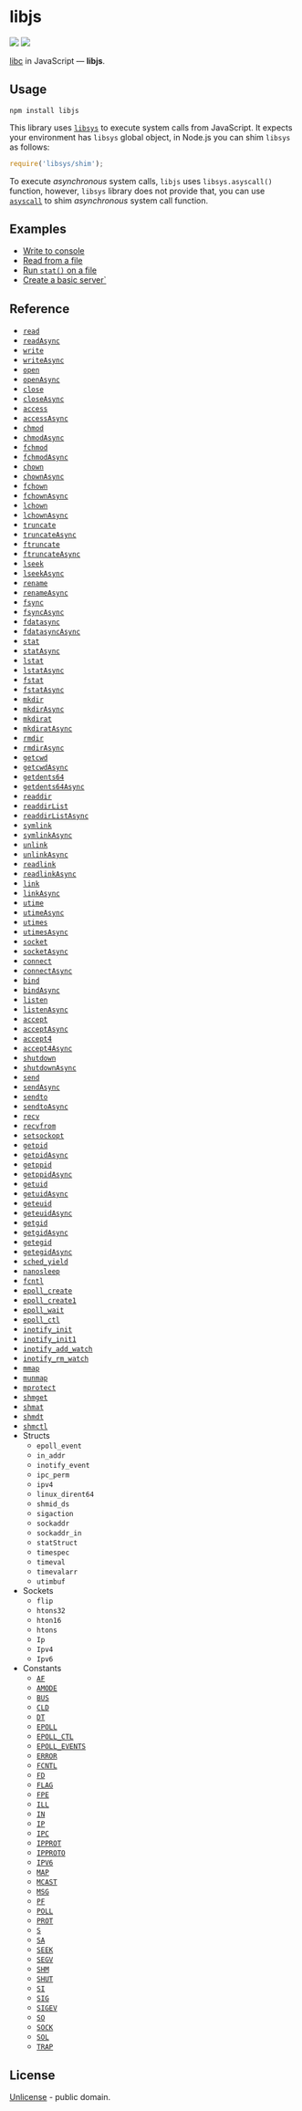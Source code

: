 # libjs

[![][npm-badge]][npm-url] [![][travis-badge]][travis-url]

[libc](https://en.wikipedia.org/wiki/C_standard_library) in JavaScript &mdash; **libjs**.


## Usage

```shell
npm install libjs
```

This library uses [`libsys`](https://github.com/streamich/libsys) to execute system calls from JavaScript.
It expects your environment has `libsys` global object, in Node.js you can shim `libsys` as follows:

```js
require('libsys/shim');
```

To execute *asynchronous* system calls, `libjs` uses `libsys.asyscall()` function, however, `libsys` library does not provide
that, you can use [`asyscall`](https://github.com/streamich/asyscall) to shim *asynchronous* system call function.


## Examples

- [Write to console](./docs/examples/write-to-console.md)
- [Read from a file](./docs/examples/read-file.md)
- [Run `stat()` on  a file](./docs/examples/stat.md)
- [Create a basic server`](./docs/examples/server.md)


## Reference

  - [`read`](./docs/reference/read.md)
  - [`readAsync`](./docs/reference/readAsync.md)
  - [`write`](./docs/reference/write.md)
  - [`writeAsync`](./docs/reference/writeAsync.md)
  - [`open`](./docs/reference/open.md)
  - [`openAsync`](./docs/reference/openAsync.md)
  - [`close`](./docs/reference/close.md)
  - [`closeAsync`](./docs/reference/closeAsync.md)
  - [`access`](./docs/reference/ADD.md)
  - [`accessAsync`](./docs/reference/ADD.md)
  - [`chmod`](./docs/reference/ADD.md)
  - [`chmodAsync`](./docs/reference/ADD.md)
  - [`fchmod`](./docs/reference/ADD.md)
  - [`fchmodAsync`](./docs/reference/ADD.md)
  - [`chown`](./docs/reference/ADD.md)
  - [`chownAsync`](./docs/reference/ADD.md)
  - [`fchown`](./docs/reference/ADD.md)
  - [`fchownAsync`](./docs/reference/ADD.md)
  - [`lchown`](./docs/reference/ADD.md)
  - [`lchownAsync`](./docs/reference/ADD.md)
  - [`truncate`](./docs/reference/ADD.md)
  - [`truncateAsync`](./docs/reference/ADD.md)
  - [`ftruncate`](./docs/reference/ADD.md)
  - [`ftruncateAsync`](./docs/reference/ADD.md)
  - [`lseek`](./docs/reference/ADD.md)
  - [`lseekAsync`](./docs/reference/ADD.md)
  - [`rename`](./docs/reference/ADD.md)
  - [`renameAsync`](./docs/reference/ADD.md)
  - [`fsync`](./docs/reference/ADD.md)
  - [`fsyncAsync`](./docs/reference/ADD.md)
  - [`fdatasync`](./docs/reference/ADD.md)
  - [`fdatasyncAsync`](./docs/reference/ADD.md)
  - [`stat`](./docs/reference/ADD.md)
  - [`statAsync`](./docs/reference/ADD.md)
  - [`lstat`](./docs/reference/ADD.md)
  - [`lstatAsync`](./docs/reference/ADD.md)
  - [`fstat`](./docs/reference/ADD.md)
  - [`fstatAsync`](./docs/reference/ADD.md)
  - [`mkdir`](./docs/reference/ADD.md)
  - [`mkdirAsync`](./docs/reference/ADD.md)
  - [`mkdirat`](./docs/reference/ADD.md)
  - [`mkdiratAsync`](./docs/reference/ADD.md)
  - [`rmdir`](./docs/reference/ADD.md)
  - [`rmdirAsync`](./docs/reference/ADD.md)
  - [`getcwd`](./docs/reference/ADD.md)
  - [`getcwdAsync`](./docs/reference/ADD.md)
  - [`getdents64`](./docs/reference/ADD.md)
  - [`getdents64Async`](./docs/reference/ADD.md)
  - [`readdir`](./docs/reference/ADD.md)
  - [`readdirList`](./docs/reference/ADD.md)
  - [`readdirListAsync`](./docs/reference/ADD.md)
  - [`symlink`](./docs/reference/ADD.md)
  - [`symlinkAsync`](./docs/reference/ADD.md)
  - [`unlink`](./docs/reference/ADD.md)
  - [`unlinkAsync`](./docs/reference/ADD.md)
  - [`readlink`](./docs/reference/ADD.md)
  - [`readlinkAsync`](./docs/reference/ADD.md)
  - [`link`](./docs/reference/ADD.md)
  - [`linkAsync`](./docs/reference/ADD.md)
  - [`utime`](./docs/reference/ADD.md)
  - [`utimeAsync`](./docs/reference/ADD.md)
  - [`utimes`](./docs/reference/ADD.md)
  - [`utimesAsync`](./docs/reference/ADD.md)
  - [`socket`](./docs/reference/ADD.md)
  - [`socketAsync`](./docs/reference/ADD.md)
  - [`connect`](./docs/reference/ADD.md)
  - [`connectAsync`](./docs/reference/ADD.md)
  - [`bind`](./docs/reference/ADD.md)
  - [`bindAsync`](./docs/reference/ADD.md)
  - [`listen`](./docs/reference/ADD.md)
  - [`listenAsync`](./docs/reference/ADD.md)
  - [`accept`](./docs/reference/ADD.md)
  - [`acceptAsync`](./docs/reference/ADD.md)
  - [`accept4`](./docs/reference/ADD.md)
  - [`accept4Async`](./docs/reference/ADD.md)
  - [`shutdown`](./docs/reference/ADD.md)
  - [`shutdownAsync`](./docs/reference/ADD.md)
  - [`send`](./docs/reference/ADD.md)
  - [`sendAsync`](./docs/reference/ADD.md)
  - [`sendto`](./docs/reference/ADD.md)
  - [`sendtoAsync`](./docs/reference/ADD.md)
  - [`recv`](./docs/reference/ADD.md)
  - [`recvfrom`](./docs/reference/ADD.md)
  - [`setsockopt`](./docs/reference/ADD.md)
  - [`getpid`](./docs/reference/ADD.md)
  - [`getpidAsync`](./docs/reference/ADD.md)
  - [`getppid`](./docs/reference/ADD.md)
  - [`getppidAsync`](./docs/reference/ADD.md)
  - [`getuid`](./docs/reference/ADD.md)
  - [`getuidAsync`](./docs/reference/ADD.md)
  - [`geteuid`](./docs/reference/ADD.md)
  - [`geteuidAsync`](./docs/reference/ADD.md)
  - [`getgid`](./docs/reference/ADD.md)
  - [`getgidAsync`](./docs/reference/ADD.md)
  - [`getegid`](./docs/reference/ADD.md)
  - [`getegidAsync`](./docs/reference/ADD.md)
  - [`sched_yield`](./docs/reference/ADD.md)
  - [`nanosleep`](./docs/reference/ADD.md)
  - [`fcntl`](./docs/reference/ADD.md)
  - [`epoll_create`](./docs/reference/ADD.md)
  - [`epoll_create1`](./docs/reference/ADD.md)
  - [`epoll_wait`](./docs/reference/ADD.md)
  - [`epoll_ctl`](./docs/reference/ADD.md)
  - [`inotify_init`](./docs/reference/ADD.md)
  - [`inotify_init1`](./docs/reference/ADD.md)
  - [`inotify_add_watch`](./docs/reference/ADD.md)
  - [`inotify_rm_watch`](./docs/reference/ADD.md)
  - [`mmap`](./docs/reference/ADD.md)
  - [`munmap`](./docs/reference/ADD.md)
  - [`mprotect`](./docs/reference/ADD.md)
  - [`shmget`](./docs/reference/ADD.md)
  - [`shmat`](./docs/reference/ADD.md)
  - [`shmdt`](./docs/reference/ADD.md)
  - [`shmctl`](./docs/reference/ADD.md)
  - Structs
    - `epoll_event`
    - `in_addr`
    - `inotify_event`
    - `ipc_perm`
    - `ipv4`
    - `linux_dirent64`
    - `shmid_ds`
    - `sigaction`
    - `sockaddr`
    - `sockaddr_in`
    - `statStruct`
    - `timespec`
    - `timeval`
    - `timevalarr`
    - `utimbuf`
  - Sockets
    - `flip`
    - `htons32`
    - `hton16`
    - `htons`
    - `Ip`
    - `Ipv4`
    - `Ipv6`
  - Constants
    - [`AF`](./src/consts/AF.ts)
    - [`AMODE`](./src/consts/AMODE.ts)
    - [`BUS`](./src/consts/BUS.ts)
    - [`CLD`](./src/consts/CLD.ts)
    - [`DT`](./src/consts/DT.ts)
    - [`EPOLL`](./src/consts/EPOLL.ts)
    - [`EPOLL_CTL`](./src/consts/EPOLL_CTL.ts)
    - [`EPOLL_EVENTS`](./src/consts/EPOLL_EVENTS.ts)
    - [`ERROR`](./src/consts/ERROR.ts)
    - [`FCNTL`](./src/consts/FCNTL.ts)
    - [`FD`](./src/consts/FD.ts)
    - [`FLAG`](./src/consts/FLAG.ts)
    - [`FPE`](./src/consts/FPE.ts)
    - [`ILL`](./src/consts/ILL.ts)
    - [`IN`](./src/consts/IN.ts)
    - [`IP`](./src/consts/IP.ts)
    - [`IPC`](./src/consts/IPC.ts)
    - [`IPPROT`](./src/consts/IPPROT.ts)
    - [`IPPROTO`](./src/consts/IPPROTO.ts)
    - [`IPV6`](./src/consts/IPV6.ts)
    - [`MAP`](./src/consts/MAP.ts)
    - [`MCAST`](./src/consts/MCAST.ts)
    - [`MSG`](./src/consts/MSG.ts)
    - [`PF`](./src/consts/PF.ts)
    - [`POLL`](./src/consts/POLL.ts)
    - [`PROT`](./src/consts/PROT.ts)
    - [`S`](./src/consts/S.ts)
    - [`SA`](./src/consts/SA.ts)
    - [`SEEK`](./src/consts/SEEK.ts)
    - [`SEGV`](./src/consts/SEGV.ts)
    - [`SHM`](./src/consts/SHM.ts)
    - [`SHUT`](./src/consts/SHUT.ts)
    - [`SI`](./src/consts/SI.ts)
    - [`SIG`](./src/consts/SIG.ts)
    - [`SIGEV`](./src/consts/SIGEV.ts)
    - [`SO`](./src/consts/SO.ts)
    - [`SOCK`](./src/consts/SOCK.ts)
    - [`SOL`](./src/consts/SOL.ts)
    - [`TRAP`](./src/consts/TRAP.ts)


## License

[Unlicense](./LICENSE) - public domain.



[npm-url]: https://www.npmjs.com/package/libjs
[npm-badge]: https://img.shields.io/npm/v/libjs.svg
[travis-url]: https://travis-ci.org/streamich/libjs
[travis-badge]: https://travis-ci.org/streamich/libjs.svg?branch=master

